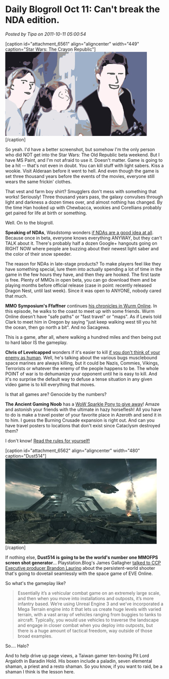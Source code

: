 # Daily Blogroll Oct 11: Can't break the NDA edition.

*Posted by Tipa on 2011-10-11 05:00:54*

[caption id="attachment\_6561" align="aligncenter" width="449" caption="Star Wars: The Crayon Republic"][![](../../../uploads/2011/10/starwarsguys.jpg "Star Wars: The Crayon Republic")](../../../uploads/2011/10/starwarsguys.jpg)[/caption]

So yeah. I'd have a better screenshot, but somehow I'm the only person who did NOT get into the Star Wars: The Old Republic beta weekend. But I have MS Paint, and I'm not afraid to use it. Doesn't matter. Game is going to be a hit -- that's not even in doubt. You can kill stuff with light sabers. Kiss a wookie. Visit Alderaan before it went to hell. And even though the game is set three thousand years before the events of the movies, everyone still wears the same frickin' clothes.

That vest and farm boy shirt? Smugglers don't mess with something that works! Seriously! Three thousand years pass, the galaxy convulses through light and darkness a dozen times over, and almost nothing has changed. By the time Han hooked up with Chewbacca, wookies and Corellians probably get paired for life at birth or something.

Well. On to the blogroll.



**Speaking of NDAs**, Wasdstomp wonders [if NDAs are a good idea at all](http://www.wasdstomp.com/2011/10/are-ndas-really-good-idea.html). Because once in beta, everyone knows everything ANYWAY, but they can't TALK about it. There's probably half a dozen Google+ hangouts going on RIGHT NOW where people are buzzing about their newest light saber and the color of their snow speeder.

The reason for NDAs in late-stage products? To make players feel like they have something special, lure them into actually spending a lot of time in the game in the few hours they have, and then they are hooked. The first taste is free. Plenty of MMOs in open beta, you can go download them and be playing months before official release (case in point: recently released Dragon Nest, until last week). Since it was open to ANYONE, nobody cared that much.

**MMO Symposium's Ffaffner** continues [his chronicles in Wurm Online](http://www.mmo-symposium.com/2725/wurm-online-travelling-wildlife/). In this episode, he walks to the coast to meet up with some friends. Wurm Online doesn't have "safe paths" or "fast travel" or "maps". As if Lewis told Clark to meet him in Oregon by saying "just keep walking west till you hit the ocean, then go north a bit". And no Sacagewa.

This is a game, after all, where walking a hundred miles and then being put to hard labor IS the gameplay.

**Chris of Levelcapped** wonders if it's easier to kill [if you don't think of your enemy as human](http://www.levelcapped.com/2011/10/10/the-enemy-is-not-us/). Well, he's talking about the various bugs musclebound space marines are always killing, but it could be Nazis, Commies, Vikings, Terrorists or whatever the enemy of the people happens to be. The whole POINT of war is to dehumanize your opponent until he is easy to kill. And it's no surprise the default way to defuse a tense situation in any given video game is to kill everything that moves.

Is that all games are? Genocide by the numbers?

**The Ancient Gaming Noob** has a [WoW Sparkle Pony to give away](http://tagn.wordpress.com/2011/10/10/azeroth-travel-poster-contest-win-a-sparkle-pony/)! Amaze and astonish your friends with the ultimate in hazy horseflesh! All you have to do is make a travel poster of your favorite place in Azeroth and send it in to him. I guess the Burning Crusade expansion is right out. And can you have travel posters to locations that don't exist since Cataclysm destroyed them?

I don't know! [Read the rules for yourself!](http://tagn.wordpress.com/2011/10/10/azeroth-travel-poster-contest-win-a-sparkle-pony/)

[caption id="attachment\_6562" align="aligncenter" width="480" caption="Dust514"][![](../../../uploads/2011/10/dust514-480x270.jpg "Dust514")](../../../uploads/2011/10/dust514.jpg)[/caption]

If nothing else, **Dust514 is going to be the world's number one MMOFPS screen shot generator**... Playstation.Blog's James Gallagher [talked to CCP Executive producer Brandon Laurino](http://blog.eu.playstation.com/2011/10/10/dust-514-interview-changing-console-shooters-forever/) about the persistent-world shooter that's going to dovetail seamlessly with the space game of EVE Online. 

So what's the gameplay like?


> Essentially it’s a vehicular combat game on an extremely large scale, and then when you move into installations and outposts, it’s more infantry based. We’re using Unreal Engine 3 and we’ve incorporated a Mega Terrain engine into it that lets us create huge levels with varied terrain, with a vast array of vehicles ranging from buggies to tanks to aircraft. Typically, you would use vehicles to traverse the landscape and engage in closer combat when you deploy into outposts, but there is a huge amount of tactical freedom, way outside of those broad examples.



So.... Halo?

And to help drive up page views, a Taiwan gamer ten-boxing Pit Lord Argaloth in Baradin Hold. His boxen include a paladin, seven elemental shaman, a priest and a resto shaman. So you know, if you want to raid, be a shaman I think is the lesson here.


